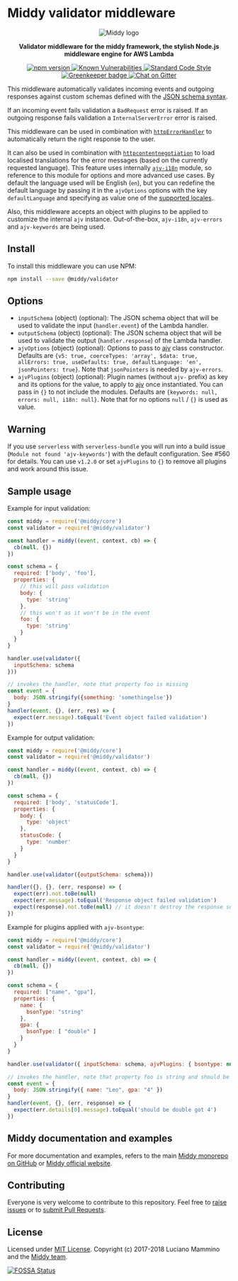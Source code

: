 # Middy validator middleware

<div align="center">
  <img alt="Middy logo" src="https://raw.githubusercontent.com/middyjs/middy/master/img/middy-logo.png"/>
</div>

<div align="center">
  <p><strong>Validator middleware for the middy framework, the stylish Node.js middleware engine for AWS Lambda</strong></p>
</div>

<div align="center">
<p>
  <a href="http://badge.fury.io/js/%40middy%2Fvalidator">
    <img src="https://badge.fury.io/js/%40middy%2Fvalidator.svg" alt="npm version" style="max-width:100%;">
  </a>
  <a href="https://snyk.io/test/github/middyjs/middy">
    <img src="https://snyk.io/test/github/middyjs/middy/badge.svg" alt="Known Vulnerabilities" data-canonical-src="https://snyk.io/test/github/middyjs/middy" style="max-width:100%;">
  </a>
  <a href="https://standardjs.com/">
    <img src="https://img.shields.io/badge/code_style-standard-brightgreen.svg" alt="Standard Code Style"  style="max-width:100%;">
  </a>
  <a href="https://greenkeeper.io/">
    <img src="https://badges.greenkeeper.io/middyjs/middy.svg" alt="Greenkeeper badge"  style="max-width:100%;">
  </a>
  <a href="https://gitter.im/middyjs/Lobby">
    <img src="https://badges.gitter.im/gitterHQ/gitter.svg" alt="Chat on Gitter"  style="max-width:100%;">
  </a>
</p>
</div>

This middleware automatically validates incoming events and outgoing responses against custom
schemas defined with the [JSON schema syntax](http://json-schema.org/).

If an incoming event fails validation a `BadRequest` error is raised.
If an outgoing response fails validation a `InternalServerError` error is
raised.

This middleware can be used in combination with
[`httpErrorHandler`](#httperrorhandler) to automatically return the right
response to the user.

It can also be used in combination with [`httpcontentnegotiation`](#httpContentNegotiation) to load localised translations for the error messages (based on the currently requested language). This feature uses internally [`ajv-i18n`](http://npm.im/ajv-i18n) module, so reference to this module for options and more advanced use cases. By default the language used will be English (`en`), but you can redefine the default language by passing it in the `ajvOptions` options with the key `defaultLanguage` and specifying as value one of the [supported locales](https://www.npmjs.com/package/ajv-i18n#supported-locales).

Also, this middleware accepts an object with plugins to be applied to customize the internal `ajv` instance. Out-of-the-box, `ajv-i18n`, `ajv-errors` and `ajv-keywords` are being used.

## Install

To install this middleware you can use NPM:

```bash
npm install --save @middy/validator
```


## Options

 - `inputSchema` (object) (optional): The JSON schema object that will be used
   to validate the input (`handler.event`) of the Lambda handler.
 - `outputSchema` (object) (optional): The JSON schema object that will be used
   to validate the output (`handler.response`) of the Lambda handler.
 - `ajvOptions` (object) (optional): Options to pass to [ajv](https://ajv.js.org)
    class constructor. Defaults are `{v5: true, coerceTypes: 'array', $data: true, allErrors: true, useDefaults: true, defaultLanguage: 'en', jsonPointers: true}`. Note that `jsonPointers` is needed by `ajv-errors`.
 - `ajvPlugins` (object) (optional): Plugin names (without `ajv-` prefix) as key and its options for the value, to apply to [ajv](https://ajv.js.org) once instantiated. You can pass in `{}` to not include the modules. Defaults are `{keywords: null, errors: null, i18n: null}`. Note that for no options `null` / `{}` is used as value.

## Warning
If you use `serverless` with `serverless-bundle` you will run into a build issue (`Module not found 'ajv-keywords'`) with the default configuration. See #560 for details. You can use `v1.2.0` or set `ajvPlugins` to `{}` to remove all plugins and work around this issue.

## Sample usage

Example for input validation:

```javascript
const middy = require('@middy/core')
const validator = require('@middy/validator')

const handler = middy((event, context, cb) => {
  cb(null, {})
})

const schema = {
  required: ['body', 'foo'],
  properties: {
    // this will pass validation
    body: {
      type: 'string'
    },
    // this won't as it won't be in the event
    foo: {
      type: 'string'
    }
  }
}

handler.use(validator({
  inputSchema: schema
}))

// invokes the handler, note that property foo is missing
const event = {
  body: JSON.stringify({something: 'somethingelse'})
}
handler(event, {}, (err, res) => {
  expect(err.message).toEqual('Event object failed validation')
})
```

Example for output validation:

```javascript
const middy = require('@middy/core')
const validator = require('@middy/validator')

const handler = middy((event, context, cb) => {
  cb(null, {})
})

const schema = {
  required: ['body', 'statusCode'],
  properties: {
    body: {
      type: 'object'
    },
    statusCode: {
      type: 'number'
    }
  }
}

handler.use(validator({outputSchema: schema}))

handler({}, {}, (err, response) => {
  expect(err).not.toBe(null)
  expect(err.message).toEqual('Response object failed validation')
  expect(response).not.toBe(null) // it doesn't destroy the response so it can be used by other middlewares
})
```

Example for plugins applied with `ajv-bsontype`:

```javascript
const middy = require('@middy/core')
const validator = require('@middy/validator')

const handler = middy((event, context, cb) => {
  cb(null, {})
})

const schema = {
  required: ["name", "gpa"],
  properties: {
    name: {
      bsonType: "string"
    },
    gpa: {
      bsonType: [ "double" ]
    }
  }
}

handler.use(validator({ inputSchema: schema, ajvPlugins: { bsontype: null } }))

// invokes the handler, note that property foo is string and should be integer
const event = {
  body: JSON.stringify({ name: "Leo", gpa: "4" })
}
handler(event, {}, (err, response) => {
  expect(err.details[0].message).toEqual('should be double got 4')
})
```

## Middy documentation and examples

For more documentation and examples, refers to the main [Middy monorepo on GitHub](https://github.com/middyjs/middy) or [Middy official website](https://middy.js.org).


## Contributing

Everyone is very welcome to contribute to this repository. Feel free to [raise issues](https://github.com/middyjs/middy/issues) or to [submit Pull Requests](https://github.com/middyjs/middy/pulls).


## License

Licensed under [MIT License](LICENSE). Copyright (c) 2017-2018 Luciano Mammino and the [Middy team](https://github.com/middyjs/middy/graphs/contributors).

<a href="https://app.fossa.io/projects/git%2Bgithub.com%2Fmiddyjs%2Fmiddy?ref=badge_large">
  <img src="https://app.fossa.io/api/projects/git%2Bgithub.com%2Fmiddyjs%2Fmiddy.svg?type=large" alt="FOSSA Status"  style="max-width:100%;">
</a>
